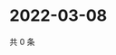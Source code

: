 # 2022-03-08

共 0 条

<!-- BEGIN WEIBO -->
<!-- 最后更新时间 Tue Mar 08 2022 21:18:32 GMT+0800 (China Standard Time) -->

<!-- END WEIBO -->
